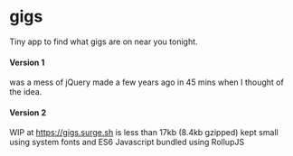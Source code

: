 # gigs
Tiny app to find what gigs are on near you tonight.

#### Version 1

was a mess of jQuery made a few years ago in 45 mins when I thought of the idea.

#### Version 2

WIP at https://gigs.surge.sh is less than 17kb (8.4kb gzipped) kept small using system fonts and ES6 Javascript bundled using RollupJS
